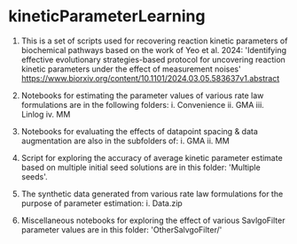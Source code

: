 # kineticParameterLearning
1. This is a set of scripts used for recovering reaction kinetic parameters of biochemical pathways based on the work of Yeo et al. 2024: 'Identifying effective evolutionary strategies-based protocol for uncovering reaction kinetic parameters under the effect of measurement noises' https://www.biorxiv.org/content/10.1101/2024.03.05.583637v1.abstract

2. Notebooks for estimating the parameter values of various rate law formulations are in the following folders:
i. Convenience
ii. GMA
iii. Linlog
iv. MM

3. Notebooks for evaluating the effects of datapoint spacing & data augmentation are also in the subfolders of: 
i. GMA
ii. MM

4. Script for exploring the accuracy of average kinetic parameter estimate based on multiple initial seed solutions are in this folder: 'Multiple seeds'. 

5. The synthetic data generated from various rate law formulations for the purpose of parameter estimation:
i. Data.zip

6. Miscellaneous notebooks for exploring the effect of various SavlgoFilter parameter values are in this folder: 'OtherSalvgoFilter/' 
